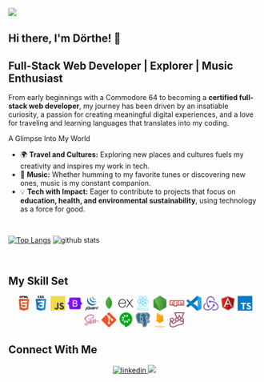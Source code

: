 ![](https://github.com/codestun/codestun/blob/main/assets/githubCover.png?raw=true)
## Hi there, I'm Dörthe! 👋
## Full-Stack Web Developer | Explorer | Music Enthusiast

From early beginnings with a Commodore 64 to becoming a **certified full-stack web developer**, my journey has been driven by an insatiable curiosity, a passion for creating meaningful digital experiences, and a love for traveling and learning languages that translates into my coding.

A Glimpse Into My World

- 🌍 **Travel and Cultures:** Exploring new places and cultures fuels my creativity and inspires my work in tech.
- 🎵 **Music:** Whether humming to my favorite tunes or discovering new ones, music is my constant companion.
- 💡 **Tech with Impact:** Eager to contribute to projects that focus on **education, health, and environmental sustainability**, using technology as a force for good.

<br/>

[![Top Langs](https://github-readme-stats.vercel.app/api/top-langs/?username=codestun&layout=donut&icons=true&theme=radical)](https://github.com/codestun/github-readme-stats)
![github stats](https://github-readme-stats.vercel.app/api?username=codestun&show_icons=true&theme=radical)

<br/>

## My Skill Set  
<div align="center">  
<img src='https://github.com/devicons/devicon/blob/master/icons/html5/html5-original-wordmark.svg' width='30' height='30' alt='HTML5' /> <img src='https://github.com/devicons/devicon/blob/master/icons/css3/css3-original-wordmark.svg' width='30' height='30' alt='CSS3' /> <img src='https://github.com/devicons/devicon/blob/master/icons/javascript/javascript-original.svg' width='30' height='30' alt='JavaScript'/> <img src='https://github.com/devicons/devicon/blob/master/icons/bootstrap/bootstrap-original.svg' width='30' height='30' alt='Bootstrap' /> <img src="https://github.com/devicons/devicon/blob/master/icons/jquery/jquery-original-wordmark.svg" width="30" height="30" alt="jQuery" /> <img src='https://github.com/devicons/devicon/blob/master/icons/mongodb/mongodb-original.svg' width='30' height='30' alt='MongoDB' /> <img src='https://github.com/devicons/devicon/blob/master/icons/express/express-original.svg' width='30' height='30' alt='Express' /> <img src='https://github.com/devicons/devicon/blob/master/icons/react/react-original-wordmark.svg' width='30' height='30' alt='React' /> <img src='https://github.com/devicons/devicon/blob/master/icons/nodejs/nodejs-original.svg' width='30' height='30' alt='Node.js' /> <img src='https://github.com/devicons/devicon/blob/master/icons/npm/npm-original-wordmark.svg' width='30' height='30' alt='npm' /> <img src='https://github.com/devicons/devicon/blob/master/icons/vscode/vscode-original.svg' width='30' height='30' alt='Visual Studio Code' /> <img src='https://github.com/devicons/devicon/blob/master/icons/redux/redux-original.svg' width='30' height='30' alt='Redux' /> <img src='https://github.com/devicons/devicon/blob/master/icons/angularjs/angularjs-original.svg' width='30' height='30' alt='AngularJS' /> <img src='https://github.com/devicons/devicon/blob/master/icons/typescript/typescript-plain.svg' width='30' height='30' alt='TypeScript' /> <img src='https://github.com/devicons/devicon/blob/master/icons/sass/sass-original.svg' width='30' height='30' alt='Sass' /> <img src='https://github.com/devicons/devicon/blob/master/icons/git/git-original.svg' width='30' height='30' alt='Git' /> <img src='https://github.com/devicons/devicon/blob/master/icons/cucumber/cucumber-plain.svg' width='30' height='30' alt='Cucumber' /> <img src='https://github.com/devicons/devicon/blob/master/icons/postgresql/postgresql-original.svg' width='30' height='30' alt='PostgreSQL'/> <img src='https://github.com/devicons/devicon/blob/master/icons/firebase/firebase-plain-wordmark.svg' width='30' height='30' alt='Firebase' /> <img src='https://github.com/devicons/devicon/blob/master/icons/jest/jest-plain.svg' width='30' height='30' alt='Jest' />
</div>  


## Connect With Me

<div align="center">
  <a href="[https://www.linkedin.com/in/sarah-hart-landolt/](https://www.linkedin.com/in/dörthe-kosicki/)" target="_blank">
    <img src=https://img.shields.io/badge/linkedin-%231E77B5.svg?&style=for-the-badge&logo=linkedin&logoColor=white alt=linkedin />
  </a>  
  <a href="https://codestun.github.io/portfolio-website/" target="_blank">
    <img src='https://img.shields.io/badge/Portfolio-255E63?style=for-the-badge&logo=About.me&logoColor=white' />
  </a>
</div>
